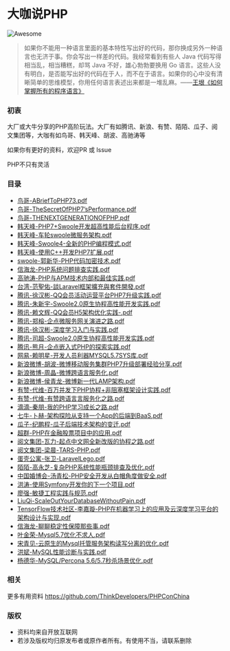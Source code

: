 # 大咖说PHP
![Awesome](https://cdn.rawgit.com/sindresorhus/awesome/d7305f38d29fed78fa85652e3a63e154dd8e8829/media/badge.svg) 

> 如果你不能用一种语言里面的基本特性写出好的代码，那你换成另外一种语言也无济于事。你会写出一样差的代码。我经常看到有些人 Java 代码写得相当乱，相当糟糕，却骂 Java 不好，雄心勃勃要换用 Go 语言。这些人没有明白，是否能写出好的代码在于人，而不在于语言。如果你的心中没有清晰简单的思维模型，你用任何语言表述出来都是一堆乱麻。——[王垠《如何掌握所有的程序语言》](http://www.yinwang.org/blog-cn/2017/07/06/master-pl)

### 初衷
大厂或大牛分享的PHP高阶玩法。大厂有如腾讯、新浪、有赞、陌陌、瓜子、阅文集团等，大咖有如鸟哥、韩天峰、胡波、高驰涛等

如果你有更好的资料，欢迎PR 或 Issue


PHP不只有灵活

### 目录
* [鸟哥-ABriefToPHP73.pdf](src/PHPConChina2018第六届中国PHP开发者大会/鸟哥-ABriefToPHP73.pdf)
* [鸟哥-TheSecretOfPHP7’sPerformance.pdf](src/PHPConChina2016第四届中国PHP开发者大会/鸟哥-TheSecretOfPHP7’sPerformance.pdf)
* [鸟哥-THENEXTGENERATIONOFPHP.pdf](src/PHPConChina2017第五届中国PHP开发者大会/鸟哥-THENEXTGENERATIONOFPHP.pdf)
* [韩天峰-PHP7+Swoole开发超高性能后台程序.pdf](src/PHPConChina2016第四届中国PHP开发者大会/韩天峰-PHP7+Swoole开发超高性能后台程序.pdf)
* [韩天峰-车轮swoole微服务架构.pdf](src/PHPConChina2017第五届中国PHP开发者大会/韩天峰-车轮swoole微服务架构.pdf)
* [韩天峰-Swoole4-全新的PHP编程模式.pdf](src/PHPConChina2018第六届中国PHP开发者大会/韩天峰-Swoole4-全新的PHP编程模式.pdf)
* [韩天峰-使用C++开发PHP7扩展.pdf](src/第三届PHP全球开发者大会2017北京/韩天峰-使用C++开发PHP7扩展.pdf)
* [swoole-郭新华-PHP代码加密技术.pdf](src/PHPConChina2018第六届中国PHP开发者大会/swoole-郭新华-PHP代码加密技术.pdf)
* [信海龙-PHP系统问题排查实践.pdf](src/PHPConChina2016第四届中国PHP开发者大会/信海龙-PHP系统问题排查实践.pdf)
* [高驰涛-PHP与APM技术内部和最佳实践.pdf](src/第三届PHP全球开发者大会2017北京/高驰涛-PHP与APM技术内部和最佳实践.pdf)
* [台湾-范聖佑-談Laravel框架擴充與套件開發.pdf](src/PHPConChina2016第四届中国PHP开发者大会/台湾-范聖佑-談Laravel框架擴充與套件開發.pdf)
* [腾讯-徐汉彬-QQ会员活动运营平台PHP7升级实践.pdf](src/PHPConChina2016第四届中国PHP开发者大会/腾讯-徐汉彬-QQ会员活动运营平台PHP7升级实践.pdf)
* [腾讯-朱新宇-Swoole2.0原生协程高性能开发实践.pdf](src/PHPConChina2017第五届中国PHP开发者大会/腾讯-朱新宇-Swoole2.0原生协程高性能开发实践.pdf)
* [腾讯-赖文辉-QQ会员H5架构优化实践-.pdf](src/PHPConChina2017第五届中国PHP开发者大会/腾讯-赖文辉-QQ会员H5架构优化实践-.pdf)
* [腾讯-郑榕-企点微服务网关演进之路.pdf](src/PHPConChina2017第五届中国PHP开发者大会/腾讯-郑榕-企点微服务网关演进之路.pdf)
* [腾讯-徐汉彬-深度学习入门与实践.pdf](src/PHPConChina2018第六届中国PHP开发者大会/腾讯-徐汉彬-深度学习入门与实践.pdf)
* [腾讯-司超-Swoole2.0原生协程高性能开发实践.pdf](src/第三届PHP全球开发者大会2017北京/腾讯-司超-Swoole2.0原生协程高性能开发实践.pdf)
* [腾讯-熊月-企点嵌入式PHP的探索实践.pdf](src/PHPConChina2018第六届中国PHP开发者大会/腾讯-熊月-企点嵌入式PHP的探索实践.pdf)
* [网易-赖明星-开发人员利器MYSQL5.7SYS库.pdf](src/PHPConChina2016第四届中国PHP开发者大会/网易-赖明星-开发人员利器MYSQL5.7SYS库.pdf)
* [新浪微博-胡波-微博移动服务集群PHP7升级部署经验分享.pdf](src/PHPConChina2016第四届中国PHP开发者大会/新浪微博-胡波-微博移动服务集群PHP7升级部署经验分享.pdf)
* [新浪微博-周晶-微博跨语言服务化.pdf](https://github.com/ThinkDevelopers/PHPConChina/blob/master/PHPCON2018/%E5%BE%AE%E5%8D%9A%E8%B7%A8%E8%AF%AD%E8%A8%80%E6%9C%8D%E5%8A%A1%E5%8C%96_%E5%91%A8%E6%99%B6_PHPCON2018.pdf)
* [新浪微博-侯青龙-微博新一代LAMP架构.pdf](src/第三届PHP全球开发者大会2017北京/新浪微博-侯青龙-微博新一代LAMP架构.pdf)
* [有赞-代维-百万并发下PHP协程+非阻塞框架设计实践.pdf](src/PHPConChina2016第四届中国PHP开发者大会/有赞-代维-百万并发下PHP协程+非阻塞框架设计实践.pdf)
* [有赞-代维-有赞跨语言言服务化之路.pdf](src/PHPConChina2017第五届中国PHP开发者大会/有赞-代维-有赞跨语言言服务化之路.pdf)
* [滴滴-秦朋-我的PHP学习成长之路.pdf](src/PHPConChina2018第六届中国PHP开发者大会/滴滴-秦朋-我的PHP学习成长之路.pdf)
* [七牛-卜赫-架构探险从支持一个App的后端到BaaS.pdf](src/PHPConChina2016第四届中国PHP开发者大会/七牛-卜赫-架构探险从支持一个App的后端到BaaS.pdf)
* [瓜子-纪鹏程-瓜子后端技术架构的变迁.pdf](src/第三届PHP全球开发者大会2017北京/瓜子-纪鹏程-瓜子后端技术架构的变迁.pdf)
* [超群-PHP在金融股票项目中的应用.pdf](src/PHPConChina2016第四届中国PHP开发者大会/超群-PHP在金融股票项目中的应用.pdf)
* [阅文集团-瓦力-起点中文网全新改版的协程之路.pdf](src/PHPConChina2016第四届中国PHP开发者大会/阅文集团-瓦力-起点中文网全新改版的协程之路.pdf)
* [阅文集团-梁晨-TARS-PHP.pdf](src/PHPConChina2018第六届中国PHP开发者大会/阅文集团-梁晨-TARS-PHP.pdf)
* [蛋壳公寓-张卫-LaravelLego.pdf](src/PHPConChina2017第五届中国PHP开发者大会/蛋壳公寓-张卫-LaravelLego.pdf)
* [陌陌-高永芝-复杂PHP系统性能瓶颈排查及优化.pdf](src/第三届PHP全球开发者大会2017北京/陌陌-高永芝-复杂PHP系统性能瓶颈排查及优化.pdf)
* [中国婚博会-汤青松-PHP安全开发从白帽角度做安全.pdf](src/第三届PHP全球开发者大会2017北京/中国婚博会-汤青松-PHP安全开发从白帽角度做安全.pdf)
* [洪涛-使用Symfony开发你的下一个项目.pdf](src/PHPConChina2017第五届中国PHP开发者大会/使用Symfony开发你的下一个项目.pdf)
* [廖强-敏捷工程实践与规范.pdf](src/PHPConChina2018第六届中国PHP开发者大会/廖强-敏捷工程实践与规范.pdf)
* [LiuQi-ScaleOutYourDatabaseWithoutPain.pdf](src/第三届PHP全球开发者大会2017北京/LiuQi-ScaleOutYourDatabaseWithoutPain.pdf)
* [TensorFlow技术社区-李嘉璇-PHP在机器学习上的应用及云深度学习平台的架构设计与实现.pdf](src/第三届PHP全球开发者大会2017北京/TensorFlow技术社区-李嘉璇-PHP在机器学习上的应用及云深度学习平台的架构设计与实现.pdf)
* [信海龙-聊聊稳定性保障那些事.pdf](src/第三届PHP全球开发者大会2017北京/信海龙-聊聊稳定性保障那些事.pdf)
* [叶金荣-Mysql5.7优化不求人.pdf](src/第三届PHP全球开发者大会2017北京/叶金荣-Mysql5.7优化不求人.pdf)
* [宋青见-云原生的Mysql托管服务架构读写分离的优化.pdf](src/第三届PHP全球开发者大会2017北京/宋青见-云原生的Mysql托管服务架构读写分离的优化.pdf)
* [洪斌-MySQL性能诊断与实践.pdf](src/PHPConChina2018第六届中国PHP开发者大会/洪斌-MySQL性能诊断与实践.pdf)
* [杨德华-MySQL/Percona 5.6/5.7秒杀场景优化.pdf](src/PHPConChina2017第五届中国PHP开发者大会/杨德华-MySQLPercona5.6And5.7秒杀场景优化.pdf)

### 相关
更多有用资料
https://github.com/ThinkDevelopers/PHPConChina

### 版权
- 资料均来自开放互联网
- 若涉及版权均归原发布者或原作者所有。有使用不当，请联系删除

